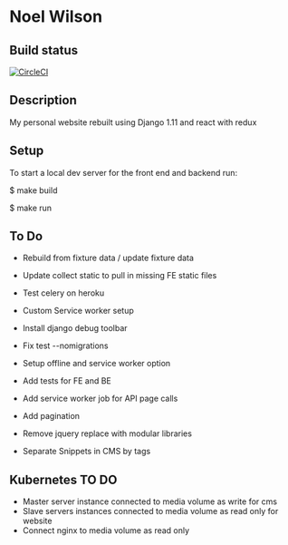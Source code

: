 Noel Wilson
===============================================================================

## Build status

[![CircleCI](https://circleci.com/gh/jwnwilson/django_react_redux_webapp.svg?style=svg)](https://circleci.com/gh/jwnwilson/django_react_redux_webapp)

## Description

My personal website rebuilt using Django 1.11 and react with redux


## Setup

To start a local dev server for the front end and backend run:

$  make build

$  make run

## To Do

- Rebuild from fixture data / update fixture data
- Update collect static to pull in missing FE static files
- Test celery on heroku
- Custom Service worker setup
- Install django debug toolbar
- Fix test --nomigrations 
- Setup offline and service worker option
- Add tests for FE and BE
- Add service worker job for API page calls
- Add pagination
- Remove jquery replace with modular libraries

- Separate Snippets in CMS by tags

## Kubernetes TO DO

- Master server instance connected to media volume as write for cms
- Slave servers instances connected to media volume as read only for website
- Connect nginx to media volume as read only
